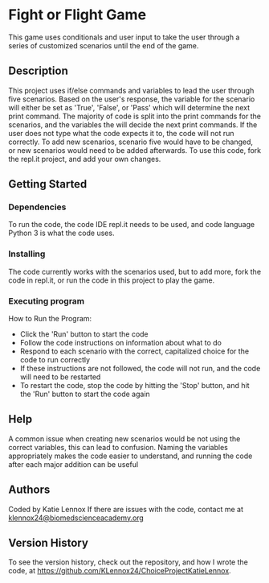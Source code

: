 # Fight or Flight Game

This game uses conditionals and user input to take the user through a series of customized scenarios until the end of the game.

## Description

This project uses if/else commands and variables to lead the user through five scenarios. Based on the user's response, the variable for the scenario will either be set as 'True', 'False', or 'Pass' which will determine the next print command. The majority of code is split into the print commands for the scenarios, and the variables the will decide the next print commands. If the user does not type what the code expects it to, the code will not run correctly. To add new scenarios, scenario five would have to be changed, or new scenarios would need to be added afterwards. To use this code, fork the repl.it project, and add your own changes. 

## Getting Started

### Dependencies

To run the code, the code IDE repl.it needs to be used, and code language Python 3 is what the code uses.

### Installing

The code currently works with the scenarios used, but to add more, fork the code in repl.it, or run the code in this project to play the game.

### Executing program

How to Run the Program:
* Click the 'Run' button to start the code
* Follow the code instructions on information about what to do 
* Respond to each scenario with the correct, capitalized choice for the code to run correctly 
* If these instructions are not followed, the code will not run, and the code will need to be restarted
* To restart the code, stop the code by hitting the 'Stop' button, and hit the 'Run' button to start the code again

## Help

A common issue when creating new scenarios would be not using the correct variables, this can lead to confusion. Naming the variables appropriately makes the code easier to understand, and running the code after each major addition can be useful

## Authors

Coded by Katie Lennox
If there are issues with the code, contact me at klennox24@biomedscienceacademy.org

## Version History

To see the version history, check out the repository, and how I wrote the code, at https://github.com/KLennox24/ChoiceProjectKatieLennox.
